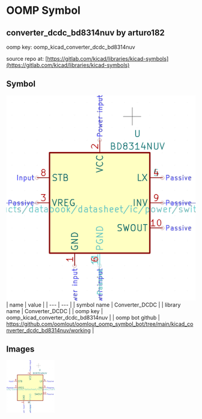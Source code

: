 # OOMP Symbol  
## converter_dcdc_bd8314nuv  by arturo182  
  
oomp key: oomp_kicad_converter_dcdc_bd8314nuv  
  
source repo at: [https://gitlab.com/kicad/libraries/kicad-symbols](https://gitlab.com/kicad/libraries/kicad-symbols)  
## Symbol  
  
[![working.png](working_600.png)](working.png)  
| name | value | 
| --- | --- | 
| symbol name | Converter_DCDC | 
| library name | Converter_DCDC | 
| oomp key | oomp_kicad_converter_dcdc_bd8314nuv | 
| oomp bot github | https://github.com/oomlout/oomlout_oomp_symbol_bot/tree/main/kicad_converter_dcdc_bd8314nuv/working | 
## Images  
  
[![working.png](working_140.png)](working.png)  
